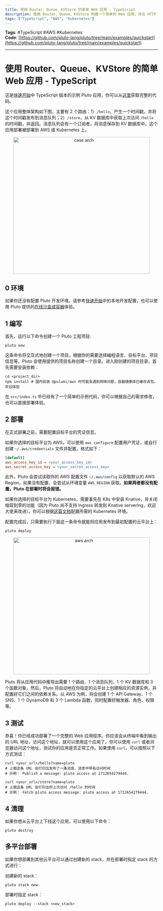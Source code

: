 ```yaml
---
title: 使用 Router、Queue、KVStore 的简单 Web 应用 - TypeScript
description: 使用 Router、Queue、KVStore 构建一个简单的 Web 应用，涉及 HTTP 路由、消息队列订阅等功能，可以部署到 AWS 或 Kubernetes 上。
tags: ["TypeScript", "AWS", "Kubernetes"]
---
```



**Tags**: #TypeScript #AWS #Kubernetes  
**Code**: [https://github.com/pluto-lang/pluto/tree/main/examples/quickstart](https://github.com/pluto-lang/pluto/tree/main/examples/quickstart)

--- 
# 使用 Router、Queue、KVStore 的简单 Web 应用 - TypeScript

这是[快速开始](/documentation/getting-started.zh-CN.mdx)中 TypeScript 版本的示例 Pluto 应用，你可以从[这里](https://github.com/pluto-lang/pluto/tree/main/examples/quickstart/)获取完整的代码。

这个应用整体架构如下图，主要有 2 个路由：1）`/hello`，产生一个时间戳，并将这个时间戳发布到消息队列；2）`/store`，从 KV 数据库中获取上次访问 `/hello` 的时间戳，并返回。消息队列会有一个订阅者，将消息保存到 KV 数据库中。这个应用部署被部署到 AWS 或 Kubernetes 上。

<p align="center">
  <img src="/assets/getting-started/getting-started-case-arch.png" alt="case arch" width="450">
</p>

## 0 环境

如果你还没有配置 Pluto 开发环境，请参考[快速开始](/documentation/getting-started.zh-CN.mdx)中的本地开发配置，也可以使用 Pluto 提供的[在线沙盒或容器](/documentation/getting-started.zh-CN.mdx)体验。

## 1 编写

首先，运行以下命令创建一个 Pluto 工程项目:

```shell
pluto new
```

这条命令将交互式地创建一个项目，根据你的需要选择编程语言、目标平台、项目信息等，Pluto 会使用提供的项目名称创建一个目录。进入刚创建的项目目录，首先需要安装依赖：

```shell
cd <project_dir>
npm install # 国内安装 @pulumi/aws 时可能会遇到网络问题，容器镜像体已缓存该包，欢迎体验
```

在 `src/index.ts` 中已经有了一个简单的示例代码，你可以根据自己的需求修改，也可以直接部署体验。

## 2 部署

在正式部署之前，需要配置目标平台的凭证信息。

如果你选择的目标平台为 AWS，可以使用 `aws configure` 配置用户凭证，或自行创建 `~/.aws/credentials` 文件并配置，格式如下：

```ini
[default]
aws_access_key_id = <your_access_key_id>
aws_secret_access_key = <your_secret_access_key>
```

此外，Pluto 会尝试读取你的 AWS 配置文件 `~/.aws/config` 以获取默认的 AWS Region，如果没有配置，会尝试从环境变量 `AWS_REGION` 获取。**如果两者都没有配置，Pluto 在部署时将会报错。**

如果你选择的目标平台为 Kubernetes，需要事先在 K8s 中安装 Knative，并关闭缩容到零的功能（因为 Pluto 尚不支持 Ingress 转发到 Knative servering，欢迎大佬来改进）。你可以根据[这篇文档](/dev_guide/setup-k8s-dev-env.en.md)配置所需的 Kubernetes 环境。

配置完成后，只需要执行下面这一条命令就能将应用发布到最初配置的云平台上：

```shell
pluto deploy
```

<p align="center">
  <img src="/assets/getting-started/getting-started-aws-arch.png" alt="aws arch" width="450">
</p>

Pluto 将从应用代码中推导出需要 1 个路由、1 个消息队列、1 个 KV 数据库和 3 个函数对象，然后，Pluto 将自动地在你指定的云平台上创建相应的资源实例，并配置好它们之间的依赖关系。以 AWS 为例，将会创建 1 个 API Gateway、1 个 SNS、1 个 DynamoDB 和 3 个 Lambda 函数，同时配置好触发器、角色、权限等。

## 3 测试

恭喜！你已经成功部署了一个完整的 Web 应用程序。你应该会从终端中看到输出的 URL 地址，访问这个地址，就可以使用这个应用了。你可以使用 `curl` 或者浏览器访问这个地址，测试你的应用是否正常工作。如果使用 `curl`，可以按照以下方式测试：

```shell
curl <your_url>/hello?name=pluto
# 上面这条 URL 会打印出发布了一条消息，消息中带有访问时间
# 示例： Publish a message: pluto access at 1712654279444.

curl <your_url>/store?name=pluto
# 上面这条 URL 会打印出你上次访问 /hello 的时间
# 示例： Fetch pluto access message: pluto access at 1712654279444.
```

## 4 清理

如果你想从云平台上下线这个应用，可以使用以下命令：

```shell
pluto destroy
```

## 多平台部署

如果你想部署到其他云平台可以通过创建新的 stack，并在部署时指定 stack 的方式进行：

创建新的 stack：

```shell
pluto stack new
```

部署时指定 stack：

```shell
pluto deploy --stack <new_stack>
```
